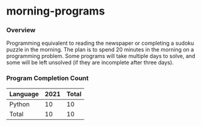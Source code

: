 # morning-programs

### Overview

Programming equivalent to reading the newspaper or completing a sudoku puzzle in the morning.  The plan is to spend 20 
minutes in the morning on a programming problem.  Some programs will take multiple days to solve, and some will be left 
unsolved (if they are incomplete after three days).

### Program Completion Count

| Language     | 2021 | Total |
|--------------|------|-------|
| Python       | 10   | 10    |
| Total        | 10   | 10    |
